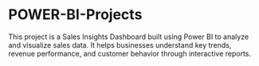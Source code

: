 # POWER-BI-Projects
This project is a Sales Insights Dashboard built using Power BI to analyze and visualize sales data. It helps businesses understand key trends, revenue performance, and customer behavior through interactive reports.
